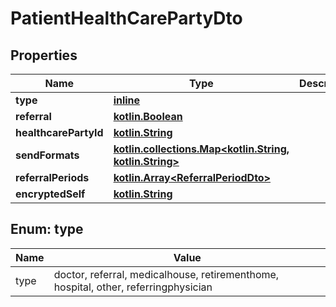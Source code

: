 # PatientHealthCarePartyDto

## Properties
Name | Type | Description | Notes
------------ | ------------- | ------------- | -------------
**type** | [**inline**](#TypeEnum) |  |  [optional]
**referral** | [**kotlin.Boolean**](.md) |  | 
**healthcarePartyId** | [**kotlin.String**](.md) |  |  [optional]
**sendFormats** | [**kotlin.collections.Map&lt;kotlin.String, kotlin.String&gt;**](.md) |  | 
**referralPeriods** | [**kotlin.Array&lt;ReferralPeriodDto&gt;**](ReferralPeriodDto.md) |  | 
**encryptedSelf** | [**kotlin.String**](.md) |  |  [optional]

<a name="TypeEnum"></a>
## Enum: type
Name | Value
---- | -----
type | doctor, referral, medicalhouse, retirementhome, hospital, other, referringphysician
